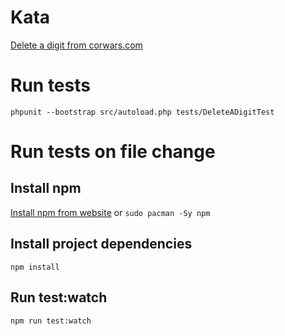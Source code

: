 # Kata
[Delete a digit from corwars.com](https://www.codewars.com/kata/simple-fun-number-79-delete-a-digit)

# Run tests
`phpunit --bootstrap src/autoload.php tests/DeleteADigitTest`

# Run tests on file change
## Install npm
[Install npm from website](https://www.npmjs.com/get-npm)
or
`sudo pacman -Sy npm`

## Install project dependencies
`npm install`

## Run test:watch
`npm run test:watch`